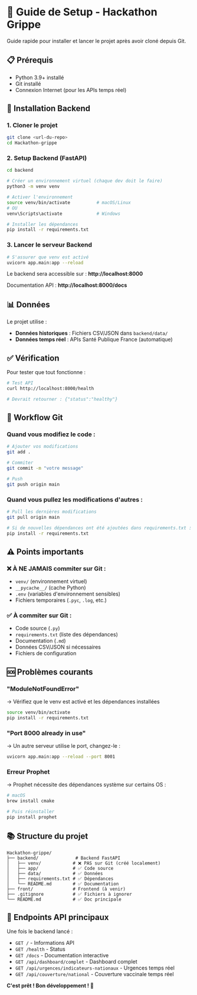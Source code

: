 # 🚀 Guide de Setup - Hackathon Grippe

Guide rapide pour installer et lancer le projet après avoir cloné depuis Git.

## 📋 Prérequis

- Python 3.9+ installé
- Git installé
- Connexion Internet (pour les APIs temps réel)

## 🔧 Installation Backend

### 1. Cloner le projet

```bash
git clone <url-du-repo>
cd Hackathon-grippe
```

### 2. Setup Backend (FastAPI)

```bash
cd backend

# Créer un environnement virtuel (chaque dev doit le faire)
python3 -m venv venv

# Activer l'environnement
source venv/bin/activate          # macOS/Linux
# OU
venv\Scripts\activate             # Windows

# Installer les dépendances
pip install -r requirements.txt
```

### 3. Lancer le serveur Backend

```bash
# S'assurer que venv est activé
uvicorn app.main:app --reload
```

Le backend sera accessible sur : **http://localhost:8000**

Documentation API : **http://localhost:8000/docs**

## 📊 Données

Le projet utilise :
- **Données historiques** : Fichiers CSV/JSON dans `backend/data/`
- **Données temps réel** : APIs Santé Publique France (automatique)

## ✅ Vérification

Pour tester que tout fonctionne :

```bash
# Test API
curl http://localhost:8000/health

# Devrait retourner : {"status":"healthy"}
```

## 🔄 Workflow Git

### Quand vous modifiez le code :

```bash
# Ajouter vos modifications
git add .

# Commiter
git commit -m "votre message"

# Push
git push origin main
```

### Quand vous pullez les modifications d'autres :

```bash
# Pull les dernières modifications
git pull origin main

# Si de nouvelles dépendances ont été ajoutées dans requirements.txt :
pip install -r requirements.txt
```

## ⚠️ Points importants

### ❌ À NE JAMAIS commiter sur Git :
- `venv/` (environnement virtuel)
- `__pycache__/` (cache Python)
- `.env` (variables d'environnement sensibles)
- Fichiers temporaires (`.pyc`, `.log`, etc.)

### ✅ À commiter sur Git :
- Code source (`.py`)
- `requirements.txt` (liste des dépendances)
- Documentation (`.md`)
- Données CSV/JSON si nécessaires
- Fichiers de configuration

## 🆘 Problèmes courants

### "ModuleNotFoundError"
→ Vérifiez que le venv est activé et les dépendances installées
```bash
source venv/bin/activate
pip install -r requirements.txt
```

### "Port 8000 already in use"
→ Un autre serveur utilise le port, changez-le :
```bash
uvicorn app.main:app --reload --port 8001
```

### Erreur Prophet
→ Prophet nécessite des dépendances système sur certains OS :
```bash
# macOS
brew install cmake

# Puis réinstaller
pip install prophet
```

## 📚 Structure du projet

```
Hackathon-grippe/
├── backend/              # Backend FastAPI
│   ├── venv/            # ❌ PAS sur Git (créé localement)
│   ├── app/             # ✅ Code source
│   ├── data/            # ✅ Données
│   ├── requirements.txt # ✅ Dépendances
│   └── README.md        # ✅ Documentation
├── front/               # Frontend (à venir)
├── .gitignore           # ✅ Fichiers à ignorer
└── README.md            # ✅ Doc principale
```

## 🎯 Endpoints API principaux

Une fois le backend lancé :

- `GET /` - Informations API
- `GET /health` - Status
- `GET /docs` - Documentation interactive
- `GET /api/dashboard/complet` - Dashboard complet
- `GET /api/urgences/indicateurs-nationaux` - Urgences temps réel
- `GET /api/couverture/national` - Couverture vaccinale temps réel

**C'est prêt ! Bon développement ! 🎉**


